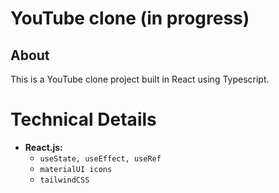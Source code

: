 # YouTube clone (in progress)

## About
This is a YouTube clone project built in React using Typescript.

# Technical Details
- **React.js:**
  - `useState, useEffect, useRef`
  - `materialUI icons`
  - `tailwindCSS`
